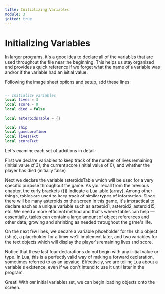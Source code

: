 ```yaml
---
title: Initializing Variables
module: 3
jotted: true
---
```


# Initializing Variables


In larger programs, it's a good idea to declare all of the variables that are used throughout the file near the beginning. This helps us stay organized and provides a quick reference if we forget what the name of a variable was and/or if the variable had an initial value.

Following the image sheet options and setup, add these lines:
```lua

-- Initialize variables
local lives = 3
local score = 0
local died = false
 
local asteroidsTable = {}
 
local ship
local gameLoopTimer
local livesText
local scoreText
```

Let's examine each set of additions in detail:

First we declare variables to keep track of the number of lives remaining (initial value of 3), the current score (initial value of 0), and whether the player has died (initially false).

Next we declare the variable asteroidsTable which will be used for a very specific purpose throughout the game. As you recall from the previous chapter, the curly brackets ({}) indicate a Lua table (array). Among other things, tables are used to keep track of similar types of information. Since there will be many asteroids on the screen in this game, it's impractical to declare each as a unique variable such as asteroid1, asteroid2, asteroid15, etc. We need a more efficient method and that's where tables can help — essentially, tables can contain a large amount of object references and other data, growing and shrinking as needed throughout the game's life.

On the next few lines, we declare a variable placeholder for the ship object (ship), a placeholder for a timer we'll implement later, and two variables for the text objects which will display the player's remaining lives and score.

Notice that these last four declarations do not begin with any initial value or type. In Lua, this is a perfectly valid way of making a forward declaration, sometimes referred to as an upvalue. Effectively, we are telling Lua about a variable's existence, even if we don't intend to use it until later in the program.

Great! With our initial variables set, we can begin loading objects onto the screen.